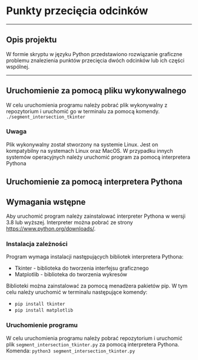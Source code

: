 # Punkty przecięcia odcinków

---
## Opis projektu
W formie skryptu w języku Python przedstawiono rozwiązanie graficzne problemu znalezienia punktów przecięcia dwóch odcinków lub ich części wspólnej.

---

## Uruchomienie za pomocą pliku wykonywalnego
W celu uruchomienia programu należy pobrać plik wykonywalny z repozytorium i uruchomić go w terminalu za pomocą komendy.
```./segment_intersection_tkinter```
### Uwaga
Plik wykonywalny został stworzony na systemie Linux. Jest on kompatybilny na systemach Linux oraz MacOS. W przypadku innych systemów operacyjnych należy uruchomić program za pomocą interpretera Pythona

## Uruchomienie za pomocą interpretera Pythona
## Wymagania wstępne
Aby uruchomić program należy zainstalować interpreter Pythona w wersji 3.8 lub wyższej. Interpreter można pobrać ze strony https://www.python.org/downloads/.
### Instalacja zależności
Program wymaga instalacji następujących bibliotek interpretera Pythona:
 - Tkinter - biblioteka do tworzenia interfejsu graficznego
 - Matplotlib - biblioteka do tworzenia wykresów

Biblioteki można zainstalować za pomocą menadżera pakietów pip. W tym celu należy uruchomić w terminalu następujące komendy:
 - ```pip install tkinter```
 - ```pip install matplotlib```
### Uruchomienie programu
W celu uruchomienia programu należy pobrać repozytorium i uruchomić plik ```segment_intersection_tkinter.py``` za pomocą interpretera Pythona.
Komenda: ```python3 segment_intersection_tkinter.py```